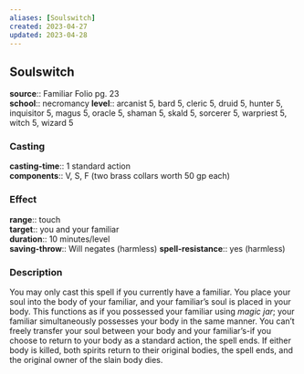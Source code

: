 ```yaml
---
aliases: [Soulswitch]
created: 2023-04-27
updated: 2023-04-28
---
```


## Soulswitch

**source**:: Familiar Folio pg. 23  
**school**:: necromancy
**level**:: arcanist 5, bard 5, cleric 5, druid 5, hunter 5, inquisitor 5, magus 5, oracle 5, shaman 5, skald 5, sorcerer 5, warpriest 5, witch 5, wizard 5

### Casting

**casting-time**:: 1 standard action  
**components**:: V, S, F (two brass collars worth 50 gp each)

### Effect

**range**:: touch  
**target**:: you and your familiar  
**duration**:: 10 minutes/level  
**saving-throw**:: Will negates (harmless)
**spell-resistance**:: yes (harmless)

### Description

You may only cast this spell if you currently have a familiar. You place your soul into the body of your familiar, and your familiar’s soul is placed in your body. This functions as if you possessed your familiar using *magic jar*; your familiar simultaneously possesses your body in the same manner. You can’t freely transfer your soul between your body and your familiar’s-if you choose to return to your body as a standard action, the spell ends. If either body is killed, both spirits return to their original bodies, the spell ends, and the original owner of the slain body dies.
